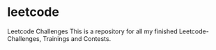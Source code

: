 # leetcode
Leetcode Challenges
This is a repository for all my finished Leetcode-Challenges, Trainings and Contests.
